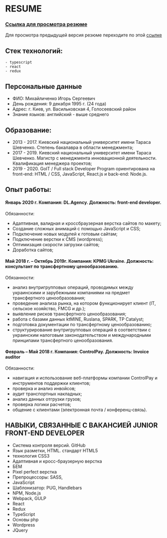 # RESUME 

### [Ссылка для просмотра резюме](https://ihor-mykhailychenko.netlify.app)

Для просмотра предыдущей версия резюме переходите по этой [ссылке](https://imykhailychenko.github.io/resume-v2/dist/)

## Стек технологий:
```
- typescript
- react
- redux
```

## Персональные данные

- ФИО: Михайличенко Игорь Сергеевич
- День рождения: 9 декабря 1995 г. (24 года)
- Адрес: г. Киев, ул. Васильковская 4, Голосеевский район
- Знание языков: английский - выше среднего

## Образование:

- 2013 - 2017. Киевский национальный университет имени Тараса Шевченко. Степень бакалавра в области менеджмента;
- 2017 - 2019. Киевский национальный университет имени Тараса Шевченко. Магистр с менеджмента инновационной деятельности. Квалификация менеджера проектов;
- 2019 - 2020. GoIT / Full stack Developer Program ориентирована на front-end: HTML / CSS, JavaScript, React.js и back-end: Node.js.

## Опыт работы:

#### Январь 2020 г. Компания: DL.Agency. Должность: front-end developer.

Обязанности:
- Адаптивная, валидная и кроссбраузерная верстка сайтов по макету;
- Создание сложных анимаций с помощью JavaScript и CSS;
- Подключение новых модулей к готовым сайтам;
- Подключение верстки к CMS (wordpress);
- Оптимизация скорости загрузки сайтов;
- Доработка сайтов;

#### Май 2018 г. – Октябрь 2019г. Компания: KPMG Ukraine. Должность: консультант по трансфертному ценообразованию.

Обязанности:
- анализ внутригрупповых операций, проводимых между украинскими и зарубежными компаниями на предмет трансфертного ценообразования;
- проведение анализа рынка, на котором функционирует клиент (IT, сельское хозяйство, FMCG и др.);
- выявление рисков трансфертного ценообразования;
- работа с базами данных ktMINE, Ruslana, SPARK, TP Catalyst;
- подготовка документации по трансфертному ценообразованию;
- структурирование внутригрупповых операций в соответствии с украинским налоговым законодательством и международными принципами трансфертного ценообразования.

#### Февраль – Май 2018 г. Компания: ControlPay. Должность: Invoice auditor

Обязанности:
- навигация и использование веб-платформы компании ControlPay и инструментов поддержки клиентов;
- проверка и анализ инвойсов;
- аудит транспортных накладных;
- анализ данных отгрузки грузов;
- проверка логики расчетов;
- общение с клиентами (электронная почта / конференц-связь).

## НАВЫКИ, СВЯЗАННЫЕ С ВАКАНСИЕЙ JUNIOR FRONT-END DEVELOPER

- Система контроля версий. GitHub
- Язык разметки, HTML. стандарт HTML5
- технология CSS3
- Адаптивная и кросс-браузерную верстка
- БЕM
- Pixel perfect верстка
- Препроцессоры: SASS,
- JavaScript
- Шаблонизатор: PUG, Handlebars
- NPM, Node.js
- Webpack, GULP
- React
- Redux
- TypeScript
- Основы php
- Wordpress
- JQuery
